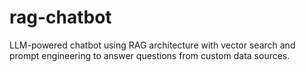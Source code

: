 # rag-chatbot
LLM-powered chatbot using RAG architecture with vector search and prompt engineering to answer questions from custom data sources.
